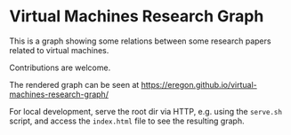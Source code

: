 # Virtual Machines Research Graph

This is a graph showing some relations between some research papers related to virtual machines.

Contributions are welcome.

The rendered graph can be seen at https://eregon.github.io/virtual-machines-research-graph/

For local development, serve the root dir via HTTP, e.g. using the `serve.sh` script,
and access the `index.html` file to see the resulting graph.
